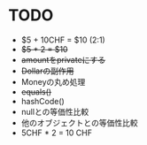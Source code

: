 # TODO
- $5 + 10CHF = $10 (2:1)
- ~~$5 * 2 = $10~~
- ~~amountをprivateにする~~
- ~~Dollarの副作用~~
- Moneyの丸め処理
- ~~equals()~~
- hashCode()
- nullとの等価性比較
- 他のオブジェクトとの等価性比較
- 5CHF * 2 = 10 CHF